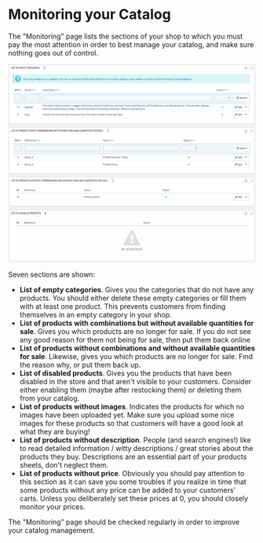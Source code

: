 # Monitoring your Catalog

The "Monitoring" page lists the sections of your shop to which you must pay the most attention in order to best manage your catalog, and make sure nothing goes out of control.

![](<../../../.gitbook/assets/51839837 (3) (3).png>)

Seven sections are shown:

* **List of empty categories**. Gives you the categories that do not have any products. You should either delete these empty categories or fill them with at least one product. This prevents customers from finding themselves in an empty category in your shop.
* **List of products with combinations but without available quantities for sale**. Gives you which products are no longer for sale. If you do not see any good reason for them not being for sale, then put them back online
* **List of products without combinations and without available quantities for sale**. Likewise, gives you which products are no longer for sale. Find the reason why, or put them back up.
* **List of disabled products**. Gives you the products that have been disabled in the store and that aren't visible to your customers. Consider either enabling them (maybe after restocking them) or deleting them from your catalog.
* **List of products without images**. Indicates the products for which no images have been uploaded yet. Make sure you upload some nice images for these products so that customers will have a good look at what they are buying!
* **List of products without description**. People (and search engines!) like to read detailed information / witty descriptions /  great stories about the products they buy. Descriptions are an essential part of your products sheets, don't neglect them.
* **List of products without price**. Obviously you should pay attention to this section as it can save you some troubles if you realize in time that some products without any price can be added to your customers' carts. Unless you deliberately set these prices at 0, you should closely monitor your prices.

The "Monitoring" page should be checked regularly in order to improve your catalog management.
